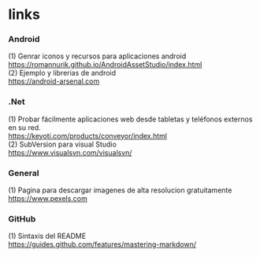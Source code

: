 # links

### **Android**
(1) Genrar iconos y recursos para aplicaciones android <br>
https://romannurik.github.io/AndroidAssetStudio/index.html <br>
(2) Ejemplo y librerias de android <br>
https://android-arsenal.com

### **.Net**
(1) Probar fácilmente aplicaciones web desde tabletas y teléfonos externos en su red.<br>
https://keyoti.com/products/conveyor/index.html <br>
(2) SubVersion para visual Studio<br>
https://www.visualsvn.com/visualsvn/ 

### **General**
(1) Pagina para descargar imagenes de alta resolucion gratuitamente <br>
https://www.pexels.com

### **GitHub**
(1) Sintaxis del README <br>
https://guides.github.com/features/mastering-markdown/
